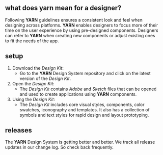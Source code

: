 ## what does yarn mean for a designer?

Following **YARN** guidelines ensures a consistent look and feel when designing across platforms. **YARN** enables designers to focus more of their time on the user experience by using pre-designed components. Designers can refer to **YARN** when creating new components or adjust existing ones to fit the needs of the app.

## setup

1. Download the _Design Kit_:
    - Go to the **YARN** Design System repository and click on the latest version of the _Design Kit_.
1. Open the _Design Kit_:
    - The _Design Kit_ contains _Adobe_ and _Sketch_ files that can be opened and used to create applications using **YARN** components.
1. Using the _Design Kit_:
    - The _Design Kit_ includes core visual styles, components, color swatches, iconography and templates. It also has a collection of symbols and text styles for rapid design and layout prototyping.

## releases

The **YARN** Design System is getting better and better. We track all release updates in our change log. So check back frequently.

